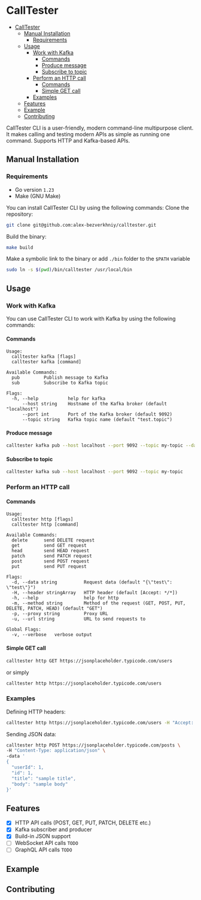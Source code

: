 # CallTester

<!--toc:start-->
- [CallTester](#calltester)
  - [Manual Installation](#manual-installation)
    - [Requirements](#requirements)
  - [Usage](#usage)
    - [Work with Kafka](#work-with-kafka)
      - [Commands](#commands)
      - [Produce message](#produce-message)
      - [Subscribe to topic](#subscribe-to-topic)
    - [Perform an HTTP call](#perform-an-http-call)
      - [Commands](#commands)
      - [Simple GET call](#simple-get-call)
    - [Examples](#examples)
  - [Features](#features)
  - [Example](#example)
  - [Contributing](#contributing)
<!--toc:end-->

CallTester CLI is a user-friendly, modern command-line multipurpose client. It makes calling and testing modern APIs as simple as running one command.
Supports HTTP and Kafka-based APIs.



## Manual Installation

### Requirements
- Go version `1.23`
- Make (GNU Make)

You can install CallTester CLI by using the following commands:
Clone the repository: 
```bash
git clone git@github.com:alex-bezverkhniy/calltester.git
```
Build the binary:
```bash
make build
```
Make a symbolic link to the binary or add `./bin` folder to the `$PATH` variable
```bash
sudo ln -s $(pwd)/bin/calltester /usr/local/bin

```

## Usage

### Work with Kafka
You can use CallTester CLI to work with Kafka by using the following commands:

#### Commands
```
Usage:
  calltester kafka [flags]
  calltester kafka [command]

Available Commands:
  pub         Publish message to Kafka
  sub         Subscribe to Kafka topic

Flags:
  -h, --help           help for kafka
      --host string    Hostname of the Kafka broker (default "localhost")
      --port int       Port of the Kafka broker (default 9092)
      --topic string   Kafka topic name (default "test.topic")
```

#### Produce message
```bash
calltester kafka pub --host localhost --port 9092 --topic my-topic --data 'simple message'
```

#### Subscribe to topic
```bash
calltester kafka sub --host localhost --port 9092 --topic my-topic
```


### Perform an HTTP call

#### Commands
```
Usage:
  calltester http [flags]
  calltester http [command]

Available Commands:
  delete      send DELETE request
  get         send GET request
  head        send HEAD request
  patch       send PATCH request
  post        send POST request
  put         send PUT request

Flags:
  -d, --data string          Request data (default "{\"test\": \"test\"}")
  -H, --header stringArray   HTTP header (default [Accept: */*])
  -h, --help                 help for http
  -m, --method string        Method of the request (GET, POST, PUT, DELETE, PATCH, HEAD) (default "GET")
  -p, --proxy string         Proxy URL
  -u, --url string           URL to send requests to

Global Flags:
  -v, --verbose   verbose output

```

#### Simple GET call
```bash
calltester http GET https://jsonplaceholder.typicode.com/users
```
or simply

```bash
calltester http https://jsonplaceholder.typicode.com/users
```

### Examples

Defining HTTP headers:
```bash
calltester http https://jsonplaceholder.typicode.com/users -H "Accept: application/json"
```

Sending JSON data:
```bash
calltester http POST https://jsonplaceholder.typicode.com/posts \
-H "Content-Type: application/json" \
-data '
{
  "userId": 1,
  "id": 1,
  "title": "sample title",
  "body": "sample body"
}'
```

## Features

- [x] HTTP API calls (POST, GET, PUT, PATCH, DELETE etc.)
- [x] Kafka subscriber and producer
- [x] Build-in JSON support
- [ ] WebSocket API calls `TODO`
- [ ] GraphQL API calls `TODO`

## Example

## Contributing
